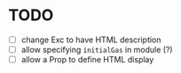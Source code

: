 # TODO

- [ ] change Exc to have HTML description
- [ ] allow specifying `initialGas` in module (?)
- [ ] allow a Prop to define HTML display